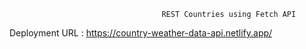                                       REST Countries using Fetch API
                                 
Deployment URL : https://country-weather-data-api.netlify.app/
